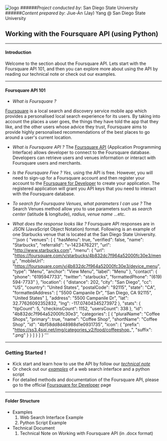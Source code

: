 ![logo](http://humandynamics.sdsu.edu/images/HDMA_Logo.png)
######*Project conducted by*: San Diego State University
######*Content prepared by*: Jiue-An (Jay) Yang @ San Diego State University

## Working with the Foursquare API (using Python)

---

#### Introduction
Welcome to the section about the Foursquare API.
Lets start with the Foursquare API 101, and then you can explore more about using the API by reading our technical note or check out our examples.

---

#### Foursquare API 101

- *What is Foursquare ?*

[Foursquare](https://foursquare.com/) is a local search and discovery service mobile app which provides a personalised local search experience for its users. By taking into account the places a user goes, the things they have told the app that they like, and the other users whose advice they trust, Foursquare aims to provide highly personalised recommendations of the best places to go around a user's current location.

- *What is Foursquare API ?*
The [Foursquare API](https://developer.foursquare.com/start) (Application Programming Interface) allows developer to connect to the Foursquare database.  Developers can retrieve users and venues information or interact with Foursquare users and merchants.

- *Is the Foursquare Free ?*
*Yes*, using the API is free.  However, you will need to sign-up for a Foursquare account and then register your account to the [Foursquare for Developer](https://developer.foursquare.com/) to create your application. The registered application will grant you API keys that you need to interact with the Foursquare database.

- *To search for Foursquare Venues, what parameters I can use ?*
The Search Venues method allow you to use parameters such as *search center* (latitude & longitude), *radius*, *venue name* ...etc.

- *What does the response looks like ?*
Foursquare API responses are in JSON (JavaScript Object Notation) format.  Following is an example of one Starbucks venue that is located at the San Diego State University.
'''json
{
    "venues": [
    {
            "hasMenu": true, 
            "verified": false, 
            "name": "Starbucks", 
            "referralId": "v-1423476221", 
            "url": "http://www.starbucks.com", 
            "menu": {
                "url": "https://foursquare.com/v/starbucks/4b832dc7f964a52000fc30e3/menu", 
                "mobileUrl": "https://foursquare.com/v/4b832dc7f964a52000fc30e3/device_menu", 
                "type": "Menu", 
                "anchor": "View Menu", 
                "label": "Menu"
            }, 
            "contact": {
                "phone": "6195947733", 
                "twitter": "starbucks", 
                "formattedPhone": "(619) 594-7733"
            }, 
            "location": {
                "distance": 202, 
                "city": "San Diego", 
                "cc": "US", 
                "country": "United States", 
                "postalCode": "92115", 
                "state": "CA", 
                "formattedAddress": [
                    "5500 Campanile Dr", 
                    "San Diego, CA 92115", 
                    "United States"
                ], 
                "address": "5500 Campanile Dr", 
                "lat": 32.77626092352832, 
                "lng": -117.07404345273972
            }, 
            "stats": {
                "tipCount": 5, 
                "checkinsCount": 1152, 
                "usersCount": 338
            }, 
            "id": "4b832dc7f964a52000fc30e3", 
            "categories": [
                {
                    "pluralName": "Coffee Shops", 
                    "primary": true, 
                    "name": "Coffee Shop", 
                    "shortName": "Coffee Shop", 
                    "id": "4bf58dd8d48988d1e0931735", 
                    "icon": {
                        "prefix": "https://ss3.4sqi.net/img/categories_v2/food/coffeeshop_", 
                        "suffix": ".png"
                    }
                }
            ]
        }
    ]
} 
'''

--- 

### Getting Started !

+ Kick start and learn how to use the API by follow our *[technical note](https://github.com/HDMA-SDSU/HDMA-SocialMediaAPI/tree/dev/API-Foursquare/Tech_Document)*
+ Or check out our *[examples](https://github.com/HDMA-SDSU/HDMA-SocialMediaAPI/tree/dev/API-Foursquare/Example)* of a web search interface and a python script
+ For detailed methods and documentation of the Foursquare API, please go to the official [Foursquare for Developer](https://developer.foursquare.com/) page

---

#### Folder Structure
- Examples
	1. Web Search Interface Example
	2. Python Script Example
- Technical Document
	1. Technical Note on Working with Foursquare API (in .docx format)